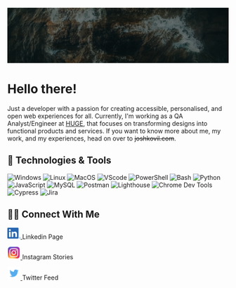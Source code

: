 <p align="center">
    <img src="images/Banner.png" alt="my banner">
</p>

# **Hello there!**

Just a developer with a passion for creating accessible, personalised, and open web experiences for all. Currently, I'm working as a QA Analyst/Engineer at [HUGE](https://www.hugeinc.com), that focuses on transforming designs into functional products and services. If you want to know more about me, my work, and my experiences, head on over to ~~joshkovil.com~~.

## 🔧 **Technologies & Tools**

<!-- add all custom badges here -->
![Windows](https://img.shields.io/badge/OS-Windows-%234c566a?style=flat&logo=Windows)
![Linux](https://img.shields.io/badge/OS-Linux-%234c566a?style=flat&logo=Linux)
![MacOS](https://img.shields.io/badge/OS-MacOS-%234c566a?style=flat&logo=Apple)
![VScode](https://img.shields.io/badge/Editor-VScode-%234c566a?style=flat&logo=Visual%20Studio%20Code)
![PowerShell](https://img.shields.io/badge/Shell-PowerShell-%234c566a?style=flat&logo=PowerShell)
![Bash](https://img.shields.io/badge/Shell-Bash-%234c566a?style=flat&logo=Bash)
![Python](https://img.shields.io/badge/Code-Python-%234c566a?style=flat&logo=Python)
![JavaScript](https://img.shields.io/badge/Code-JavaScript-%234c566a?style=flat&logo=javascript)
![MySQL](https://img.shields.io/badge/Database-MySQL-%234c566a?style=flat&logo=MySQL)
![Postman](https://img.shields.io/badge/Tools-Postman-%234c566a?style=flat&logo=Postman)
![Lighthouse](https://img.shields.io/badge/Tools-Lighthouse-%234c566a?style=flat&logo=Lighthouse)
![Chrome Dev Tools](https://img.shields.io/badge/Tools-DevTools-%234c566a?style=flat&logo=Google)
![Cypress](https://img.shields.io/badge/Tools-Cypress-%234c566a?style=flat&logo=Cypress)
![Jira](https://img.shields.io/badge/Tools-Jira-%234c566a?style=flat&logo=Jira)

## 🤝🏾 **Connect With Me**

<!-- Social media flatcon here (Linkedin, Instagram, Twitter)-->
<p align="left">
    <a href="https://www.linkedin.com/in/josh-kovil-155601ba/">
        <img src="images/Linkedin.png" width="30" alt="My LinkedIn">
    </a>
    Linkedin Page
</p>
<p align="left">
    <a href="https://www.instagram.com/joshkovil/">
        <img src="images/Instagram.png" width="30" alt="My Instagram">
    </a>
    Instagram Stories
</p>

<p align="left">
    <a href="https://twitter.com/JoshKovil">
        <img src="images/Twitter.png" width="30" alt="My Twitter">
    </a>
    Twitter Feed
</p>
